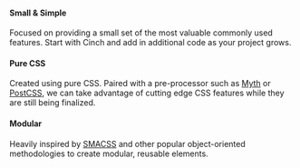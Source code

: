 <div class="grd">
    <div class="row">
        <div class="col-2">
            <h4>Small &amp; Simple</h4>
            <p>Focused on providing a small set of the most valuable commonly used features. Start with Cinch and add in additional code as your project grows.</p>
        </div>
        <div class="col-2">
            <h4>Pure CSS</h4>
            <p>Created using pure CSS. Paired with a pre-processor such as <a href="http://myth.io">Myth</a> or <a href="https://github.com/postcss/postcss">PostCSS</a>, we can take advantage of cutting edge CSS features while they are still being finalized.</p>
        </div>
        <div class="col-2">
            <h4>Modular</h4>
            <p>Heavily inspired by <a href="http://smacss.com">SMACSS</a> and other popular object-oriented methodologies to create modular, reusable elements.</p>
        </div>
    </div>
</div>
